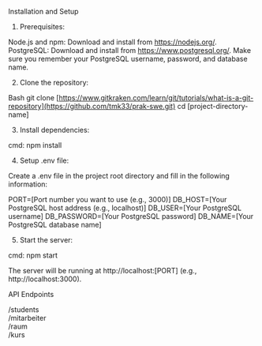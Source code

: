 
Installation and Setup
1. Prerequisites:

Node.js and npm: Download and install from https://nodejs.org/.
PostgreSQL: Download and install from https://www.postgresql.org/. Make sure you remember your PostgreSQL username, password, and database name.

2. Clone the repository:

Bash
git clone [https://www.gitkraken.com/learn/git/tutorials/what-is-a-git-repository](https://github.com/tmk33/prak-swe.git)
cd [project-directory-name]

3. Install dependencies:

cmd:
npm install 

4. Setup .env file:

Create a .env file in the project root directory and fill in the following information:

PORT=[Port number you want to use (e.g., 3000)]
DB_HOST=[Your PostgreSQL host address (e.g., localhost)]
DB_USER=[Your PostgreSQL username]
DB_PASSWORD=[Your PostgreSQL password]
DB_NAME=[Your PostgreSQL database name]

5. Start the server:

cmd:
npm start

The server will be running at http://localhost:[PORT] (e.g., http://localhost:3000).

API Endpoints

/students  
/mitarbeiter  
/raum  
/kurs
